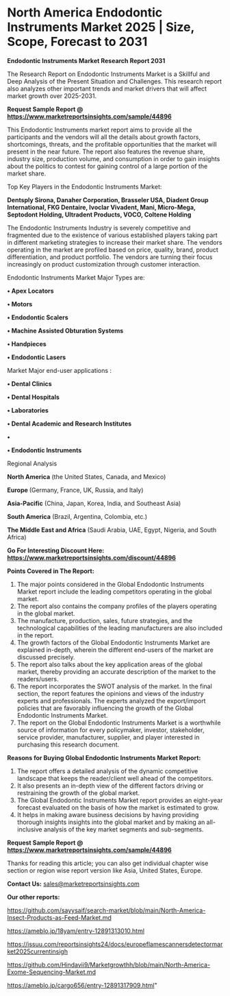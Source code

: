 # North America Endodontic Instruments Market 2025 | Size, Scope, Forecast to 2031

<strong>Endodontic Instruments Market Research Report 2031</strong>

The Research Report on Endodontic Instruments Market is a Skillful and Deep Analysis of the Present Situation and Challenges. This research report also analyzes other important trends and market drivers that will affect market growth over 2025-2031.

<strong>Request Sample Report @ <a href=https://www.marketreportsinsights.com/sample/44896>https://www.marketreportsinsights.com/sample/44896</a></strong>

This Endodontic Instruments market report aims to provide all the participants and the vendors will all the details about growth factors, shortcomings, threats, and the profitable opportunities that the market will present in the near future. The report also features the revenue share, industry size, production volume, and consumption in order to gain insights about the politics to contest for gaining control of a large portion of the market share.

Top Key Players in the Endodontic Instruments Market:

<strong>Dentsply Sirona, Danaher Corporation, Brasseler USA, Diadent Group International, FKG Dentaire, Ivoclar Vivadent, Mani, Micro-Mega, Septodont Holding, Ultradent Products, VOCO, Coltene Holding</strong>

The Endodontic Instruments Industry is severely competitive and fragmented due to the existence of various established players taking part in different marketing strategies to increase their market share. The vendors operating in the market are profiled based on price, quality, brand, product differentiation, and product portfolio. The vendors are turning their focus increasingly on product customization through customer interaction.

Endodontic Instruments Market Major Types are:

<strong>•  Apex Locators

•  Motors

•  Endodontic Scalers

•  Machine Assisted Obturation Systems

•  Handpieces

•  Endodontic Lasers</strong>

Market Major end-user applications :

<strong>•  Dental Clinics

•  Dental Hospitals

•  Laboratories

•  Dental Academic and Research Institutes

•  

•  Endodontic Instruments</strong>

Regional Analysis

</u><strong><b>North America</b></strong> (the United States, Canada, and Mexico)

<strong><b>Europe </b></strong>(Germany, France, UK, Russia, and Italy)

<strong><b>Asia-Pacific</b></strong> (China, Japan, Korea, India, and Southeast Asia)

<strong><b>South America</b></strong> (Brazil, Argentina, Colombia, etc.)

<strong><b>The Middle East and Africa</b></strong> (Saudi Arabia, UAE, Egypt, Nigeria, and South Africa)

<strong>Go For Interesting Discount Here: <a href=https://www.marketreportsinsights.com/discount/44896>https://www.marketreportsinsights.com/discount/44896</a></strong>

<strong>Points Covered in The Report:</strong>
<ol>
  <li>The major points considered in the Global Endodontic Instruments Market report include the leading competitors operating in the global market.</li>
  <li>The report also contains the company profiles of the players operating in the global market.</li>
  <li>The manufacture, production, sales, future strategies, and the technological capabilities of the leading manufacturers are also included in the report.</li>
  <li>The growth factors of the Global Endodontic Instruments Market are explained in-depth, wherein the different end-users of the market are discussed precisely.</li>
  <li>The report also talks about the key application areas of the global market, thereby providing an accurate description of the market to the readers/users.</li>
  <li>The report incorporates the SWOT analysis of the market. In the final section, the report features the opinions and views of the industry experts and professionals. The experts analyzed the export/import policies that are favorably influencing the growth of the Global Endodontic Instruments Market.</li>
  <li>The report on the Global Endodontic Instruments Market is a worthwhile source of information for every policymaker, investor, stakeholder, service provider, manufacturer, supplier, and player interested in purchasing this research document.</li>
</ol>
<strong>Reasons for Buying Global Endodontic Instruments Market Report:</strong>

<ol>
  <li>The report offers a detailed analysis of the dynamic competitive landscape that keeps the reader/client well ahead of the competitors.</li>
  <li>It also presents an in-depth view of the different factors driving or restraining the growth of the global market.</li>
  <li>The Global Endodontic Instruments Market report provides an eight-year forecast evaluated on the basis of how the market is estimated to grow.</li>
  <li>It helps in making aware business decisions by having providing thorough insights insights into the global market and by making an all-inclusive analysis of the key market segments and sub-segments.</li>
</ol>
<strong>Request Sample Report @ <a href=https://www.marketreportsinsights.com/sample/44896>https://www.marketreportsinsights.com/sample/44896</a></strong>


Thanks for reading this article; you can also get individual chapter wise section or region wise report version like Asia, United States, Europe.

<strong>Contact Us:</strong>
sales@marketreportsinsights.com

<strong>Our other reports:</strong>

<a href=https://github.com/sayysaif/search-market/blob/main/North-America-Insect-Products-as-Feed-Market.md>https://github.com/sayysaif/search-market/blob/main/North-America-Insect-Products-as-Feed-Market.md</a>

<a href=https://ameblo.jp/18yam/entry-12891313010.html>https://ameblo.jp/18yam/entry-12891313010.html</a>

<a href=https://issuu.com/reportsinsights24/docs/europeflamescannersdetectormarket2025currentinsigh>https://issuu.com/reportsinsights24/docs/europeflamescannersdetectormarket2025currentinsigh</a>

<a href=https://github.com/Hindavii9/Marketgrowthh/blob/main/North-America-Exome-Sequencing-Market.md>https://github.com/Hindavii9/Marketgrowthh/blob/main/North-America-Exome-Sequencing-Market.md</a>

<a href=https://ameblo.jp/cargo656/entry-12891317909.html>https://ameblo.jp/cargo656/entry-12891317909.html</a>"
